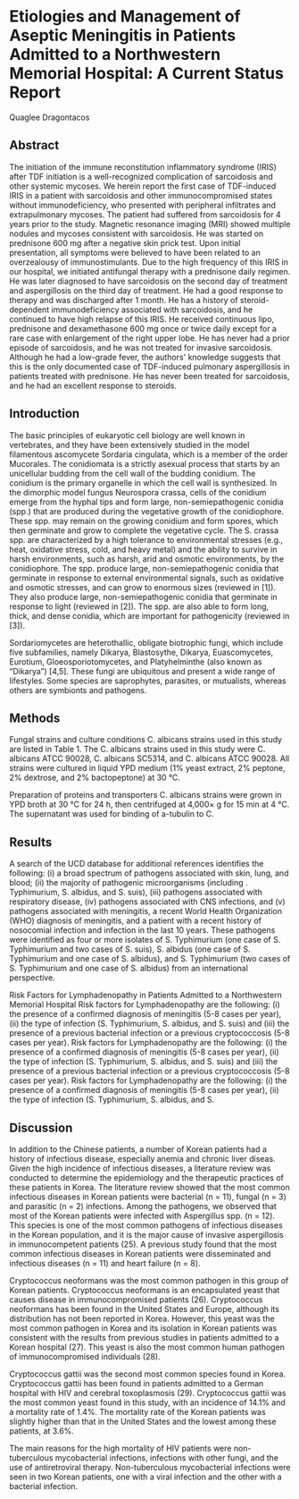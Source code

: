 # Etiologies and Management of Aseptic Meningitis in Patients Admitted to a Northwestern Memorial Hospital: A Current Status Report
Quaglee Dragontacos


## Abstract
The initiation of the immune reconstitution inflammatory syndrome (IRIS) after TDF initiation is a well-recognized complication of sarcoidosis and other systemic mycoses. We herein report the first case of TDF-induced IRIS in a patient with sarcoidosis and other immunocompromised states without immunodeficiency, who presented with peripheral infiltrates and extrapulmonary mycoses. The patient had suffered from sarcoidosis for 4 years prior to the study. Magnetic resonance imaging (MRI) showed multiple nodules and mycoses consistent with sarcoidosis. He was started on prednisone 600 mg after a negative skin prick test. Upon initial presentation, all symptoms were believed to have been related to an overzealousy of immunostimulants. Due to the high frequency of this IRIS in our hospital, we initiated antifungal therapy with a prednisone daily regimen. He was later diagnosed to have sarcoidosis on the second day of treatment and aspergillosis on the third day of treatment. He had a good response to therapy and was discharged after 1 month. He has a history of steroid-dependent immunodeficiency associated with sarcoidosis, and he continued to have high relapse of this IRIS. He received continuous lipo, prednisone and dexamethasone 600 mg once or twice daily except for a rare case with enlargement of the right upper lobe. He has never had a prior episode of sarcoidosis, and he was not treated for invasive sarcoidosis. Although he had a low-grade fever, the authors' knowledge suggests that this is the only documented case of TDF-induced pulmonary aspergillosis in patients treated with prednisone. He has never been treated for sarcoidosis, and he had an excellent response to steroids.


## Introduction
The basic principles of eukaryotic cell biology are well known in vertebrates, and they have been extensively studied in the model filamentous ascomycete Sordaria cingulata, which is a member of the order Mucorales. The conidiomata is a strictly asexual process that starts by an unicellular budding from the cell wall of the budding conidium. The conidium is the primary organelle in which the cell wall is synthesized. In the dimorphic model fungus Neurospora crassa, cells of the conidium emerge from the hyphal tips and form large, non-semiepathogenic conidia (spp.) that are produced during the vegetative growth of the conidiophore. These spp. may remain on the growing conidium and form spores, which then germinate and grow to complete the vegetative cycle. The S. crassa spp. are characterized by a high tolerance to environmental stresses (e.g., heat, oxidative stress, cold, and heavy metal) and the ability to survive in harsh environments, such as harsh, arid and osmotic environments, by the conidiophore. The spp. produce large, non-semiepathogenic conidia that germinate in response to external environmental signals, such as oxidative and osmotic stresses, and can grow to enormous sizes (reviewed in [1]). They also produce large, non-semiepathogenic conidia that germinate in response to light (reviewed in [2]). The spp. are also able to form long, thick, and dense conidia, which are important for pathogenicity (reviewed in [3]).

Sordariomycetes are heterothallic, obligate biotrophic fungi, which include five subfamilies, namely Dikarya, Blastosythe, Dikarya, Euascomycetes, Eurotium, Gloeosporiotomycetes, and Platyhelminthe (also known as “Dikarya”) [4,5]. These fungi are ubiquitous and present a wide range of lifestyles. Some species are saprophytes, parasites, or mutualists, whereas others are symbionts and pathogens.


## Methods
Fungal strains and culture conditions
C. albicans strains used in this study are listed in Table 1. The C. albicans strains used in this study were C. albicans ATCC 90028, C. albicans SC5314, and C. albicans ATCC 90028. All strains were cultured in liquid YPD medium (1% yeast extract, 2% peptone, 2% dextrose, and 2% bactopeptone) at 30 °C.

Preparation of proteins and transporters
C. albicans strains were grown in YPD broth at 30 °C for 24 h, then centrifuged at 4,000× g for 15 min at 4 °C. The supernatant was used for binding of a-tubulin to C.


## Results
A search of the UCD database for additional references identifies the following: (i) a broad spectrum of pathogens associated with skin, lung, and blood; (ii) the majority of pathogenic microorganisms (including . Typhimurium, S. albidus, and S. suis), (iii) pathogens associated with respiratory disease, (iv) pathogens associated with CNS infections, and (v) pathogens associated with meningitis, a recent World Health Organization (WHO) diagnosis of meningitis, and a patient with a recent history of nosocomial infection and infection in the last 10 years. These pathogens were identified as four or more isolates of S. Typhimurium (one case of S. Typhimurium and two cases of S. suis), S. albidus (one case of S. Typhimurium and one case of S. albidus), and S. Typhimurium (two cases of S. Typhimurium and one case of S. albidus) from an international perspective.

Risk Factors for Lymphadenopathy in Patients Admitted to a Northwestern Memorial Hospital
Risk factors for Lymphadenopathy are the following: (i) the presence of a confirmed diagnosis of meningitis (5-8 cases per year), (ii) the type of infection (S. Typhimurium, S. albidus, and S. suis) and (iii) the presence of a previous bacterial infection or a previous cryptococcosis (5-8 cases per year). Risk factors for Lymphadenopathy are the following: (i) the presence of a confirmed diagnosis of meningitis (5-8 cases per year), (ii) the type of infection (S. Typhimurium, S. albidus, and S. suis) and (iii) the presence of a previous bacterial infection or a previous cryptococcosis (5-8 cases per year). Risk factors for Lymphadenopathy are the following: (i) the presence of a confirmed diagnosis of meningitis (5-8 cases per year), (ii) the type of infection (S. Typhimurium, S. albidus, and S.


## Discussion
In addition to the Chinese patients, a number of Korean patients had a history of infectious disease, especially anemia and chronic liver diseas. Given the high incidence of infectious diseases, a literature review was conducted to determine the epidemiology and the therapeutic practices of these patients in Korea. The literature review showed that the most common infectious diseases in Korean patients were bacterial (n = 11), fungal (n = 3) and parasitic (n = 2) infections. Among the pathogens, we observed that most of the Korean patients were infected with Aspergillus spp. (n = 12). This species is one of the most common pathogens of infectious diseases in the Korean population, and it is the major cause of invasive aspergillosis in immunocompetent patients (25). A previous study found that the most common infectious diseases in Korean patients were disseminated and infectious diseases (n = 11) and heart failure (n = 8).

Cryptococcus neoformans was the most common pathogen in this group of Korean patients. Cryptococcus neoformans is an encapsulated yeast that causes disease in immunocompromised patients (26). Cryptococcus neoformans has been found in the United States and Europe, although its distribution has not been reported in Korea. However, this yeast was the most common pathogen in Korea and its isolation in Korean patients was consistent with the results from previous studies in patients admitted to a Korean hospital (27). This yeast is also the most common human pathogen of immunocompromised individuals (28).

Cryptococcus gattii was the second most common species found in Korea. Cryptococcus gattii has been found in patients admitted to a German hospital with HIV and cerebral toxoplasmosis (29). Cryptococcus gattii was the most common yeast found in this study, with an incidence of 14.1% and a mortality rate of 1.4%. The mortality rate of the Korean patients was slightly higher than that in the United States and the lowest among these patients, at 3.6%.

The main reasons for the high mortality of HIV patients were non-tuberculous mycobacterial infections, infections with other fungi, and the use of antiretroviral therapy. Non-tuberculous mycobacterial infections were seen in two Korean patients, one with a viral infection and the other with a bacterial infection.
